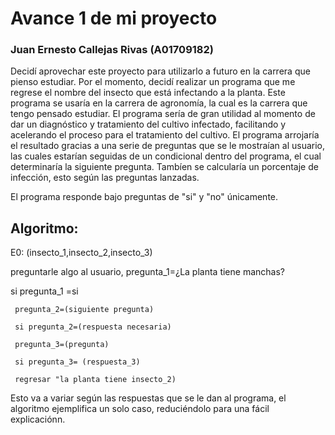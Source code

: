 # Avance 1 de mi proyecto

### Juan Ernesto Callejas Rivas (A01709182)

Decidí aprovechar este proyecto para utilizarlo a futuro en la carrera que pienso estudiar.
Por el momento, decidí realizar un programa que me regrese el nombre del insecto que está infectando a la planta. Este programa se usaría en la carrera de agronomía, la cual es la carrera que tengo pensado estudiar. 
El programa sería de gran utilidad al momento de dar un diagnóstico y tratamiento del cultivo infectado, facilitando y acelerando el proceso para el tratamiento del cultivo.
El programa arrojaría el resultado gracias a una serie de preguntas que se le mostraían al usuario, las cuales estarían seguidas de un condicional dentro del programa, el cual determinaría la siguiente pregunta. Tambíen se calcularía un porcentaje de infección, esto según las preguntas lanzadas.

El programa responde bajo preguntas de "si" y "no" únicamente.

## Algoritmo:

E0: (insecto_1,insecto_2,insecto_3)

preguntarle algo al usuario, pregunta_1=¿La planta tiene manchas?

si pregunta_1 =si
     
     pregunta_2=(siguiente pregunta)
     
     si pregunta_2=(respuesta necesaria)
     
     pregunta_3=(pregunta)
     
     si pregunta_3= (respuesta_3)
     
     regresar "la planta tiene insecto_2)
     
     
Esto va a variar según las respuestas que se le dan al programa, el algoritmo ejemplifica un solo caso, reduciéndolo para una fácil explicaciónn.     
     
     


